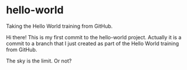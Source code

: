 # hello-world
Taking the Hello World training from GitHub.

Hi there! This is my first commit to the hello-world project.
Actually it is a commit to a branch that I just created as part of the Hello World training from GitHub.

The sky is the limit. Or not?
